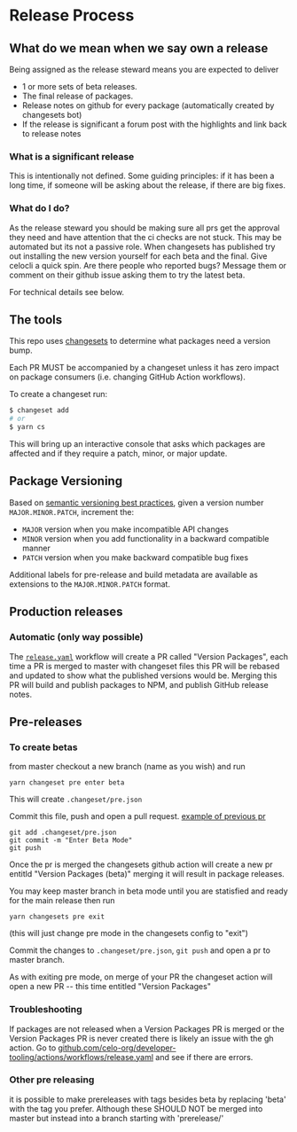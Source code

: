 # Release Process


## What do we mean when we say own a release 

Being assigned as the release steward means you are expected to deliver 

* 1 or more sets of beta releases.
* The final release of packages. 
* Release notes on github for every package (automatically created by changesets bot)
* If the release is significant a forum post with the highlights and link back to release notes

### What is a significant release

This is intentionally not defined. Some guiding principles: if it has been a long time, if someone will be asking about the release, if there are big fixes. 


### What do I do? 

As the release steward you should be making sure all prs get the approval they need and have attention that the ci checks are not stuck. This may be automated but its not a passive role. When changesets has published try out installing the new version yourself for each beta and the final. Give celocli a quick spin. Are there people who reported bugs? Message them or comment on their github issue asking them to try the latest beta. 


For technical details see below. 



## The tools

This repo uses [changesets](https://github.com/changesets/changesets) to determine what
packages need a version bump.

Each PR MUST be accompanied by a changeset unless it has zero impact on package consumers (i.e.
changing GitHub Action workflows).

To create a changeset run:

```sh
$ changeset add
# or
$ yarn cs
```

This will bring up an interactive console that asks which packages are affected and if they
require a patch, minor, or major update.

## Package Versioning

Based on [semantic versioning best practices](semver.org), given a version number
`MAJOR.MINOR.PATCH`, increment the:

- `MAJOR` version when you make incompatible API changes
- `MINOR` version when you add functionality in a backward compatible manner
- `PATCH` version when you make backward compatible bug fixes

Additional labels for pre-release and build metadata are available as extensions to the
`MAJOR.MINOR.PATCH` format.

## Production releases

### Automatic (only way possible)

The [`release.yaml`](./.github/workflows/release.yaml) workflow will create a PR called
"Version Packages", each time a PR is merged to master with changeset files this PR will be rebased and updated to show what the published versions would be. Merging this PR will build and publish packages to NPM,
and publish GitHub release notes.


## Pre-releases

### To create betas 

from master checkout a new branch (name as you wish) and run 

`yarn changeset pre enter beta`

This will create `.changeset/pre.json` 

Commit this file, push and open a pull request. [example of previous pr](https://github.com/celo-org/developer-tooling/commit/4baf0a79e01cafb78f19221ed5a56963410bdf5d)

```
git add .changeset/pre.json
git commit -m "Enter Beta Mode"
git push 
```

Once the pr is merged the changesets github action will create a new pr entitld "Version Packages (beta)" merging it will result in package releases. 

You may keep master branch in beta mode until you are statisfied and ready for the main release then run 

`yarn changesets pre exit`  

(this will just change pre mode in the changesets config to "exit") 


Commit the changes to `.changeset/pre.json`, `git push` and open a pr to master branch.

As with exiting pre mode, on merge of your PR the changeset action will open a new PR -- this time entitled "Version Packages" 

### Troubleshooting

If packages are not released when a Version Packages PR is merged or the Version Packages PR is never created there is likely an issue with the gh action. Go to [github.com/celo-org/developer-tooling/actions/workflows/release.yaml](https://github.com/celo-org/developer-tooling/actions/workflows/release.yaml) and see if there are errors. 


### Other pre releasing

it is possible to make prereleases with tags besides beta by replacing 'beta' with the tag you prefer. Although these SHOULD NOT be merged into master but instead into a branch starting with 'prerelease/'
